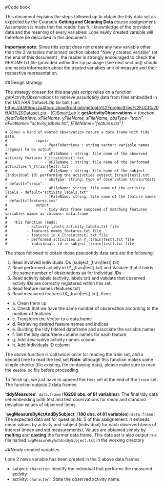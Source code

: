 #Code book

This document explains the steps followed up to obtain the tidy data set as expected by the Coursera **Getting and Cleaning Data** course assignement. Assumption is made that the reader has full knownledge of the provided data and the meaning of every variables: Lone newly created varaible will therefore be described in this document.

**Important note:** Since this script does not create any new variable other than the 2 variables metionned section labeled "Newly created variable" (at the end of this document) , the reader is strongly encouraged to check the README.txt file (provided within the zip package (see next section)) should she needs information about the treated variables unit of measure and their respective representation.  


##Design strategy

The strategy chosen for this analysis script relies on a function *getActivityObservations* to retrieve *pseudo*tidy data from files embedded in the *UCI HAR Dataset.zip* tar ball ( url: https://d396qusza40orc.cloudfront.net/getdata%2Fprojectfiles%2FUCI%20HAR%20Dataset.zip - (C)[SmartLab](http://www.smartlab.ws) ): **getActivityObservations** *= function (featToRetrieve, xFileName, yFileName, sFileName, obsType="train", aFileName="activity_labels.txt", fFileName="features.txt")*

```
# Given a kind of wanted observation return a data frame with tidy data
#             input: 
#                 - featToRetrieve : string vector: variable names (regexp) to be output
#                 - xFileName : string: file name of the observed activity features X_[train|test].txt
#                 - yFileName : string: file name of the performed activities Y_[train|test].txt
#                 - sFileName : string: file name of the subject (individual id) performing the activities subject_[train|test].txt
#                 - obsType: string: type of observation (train/test) - default="train"
#                 - aFileName: string: file name of the activity labels - default="activity_labels.txt"
#                 - fFileName: string: file name of the feature names - default="features.txt"
#             output: 
#                 - tidy data frame composed of matching features variables names as columns: data.frame 
#
#   This function reads:
#         - activity labels activity_labels.txt file
#         - features names features.txt file
#         - features in X_[train|test].txt file
#         - performed activities in Y_[train|test].txt file
#         - individuals id in subject_[train|test].txt file
```

The steps followed to obtain those *pseudo*tidy data sets are the following:

1. Read involved individuals IDs (subject_[train|test].txt)
2. Read performed activity id (Y_[train|test].txt) and Validate that it holds the same number of observations as for Individual IDs
3. Read activity labels (activity_labels.txt) and validate that observed activiy IDs are correctly registered within this set.
4. Read feature names (features.txt) 
5. Read measured features (X_[train|test].txt), then:

+  a. Clean them up
+  b. Check that we have the same number of observation according to the number of features
+  c. Transform the Vector to a data.frame
+  d. Retrieving desired feature names and indices
+  e. Building the tidy filtered dataframe and associate the variable names
+  f. Set the tidy data.frame column names for each feature
+  g. Add descriptive activity names column
+  h. Add Individuals ID column



The above function is call twice: once for reading the train set, and a second time to read the test set.**Note:** although this function makes some simple checks (file existing, file containing data), please make sure to read the `Readme.md` file before proceeding.

To finish up, we just have to append the `test` set at the end of the `train` set. The function outputs 2 data.frames:

'**tidyMeasures**': `data.frame` (**10299 obs. of 81 variables**): The final tidy data set embedding both test and test observations for mean and standard deviation values of observed items.

'**avgMeasureByActAndBySubject**' (**180 obs. of  81 variables**): `data.frame` : The expected data set for question Nr. 5 of this assignement. It embeds mean values by activity and subject (individual) for each observed items of interest (mean and std measurements). Values are obtained simply by **melting** and **casting** the former data.frame. This data set is also output in a file named `avgMeasureByActAndBySubject.txt` in the working directory

##Newly created variables

Lone 2 news variable has been created in the 2 above data.frames:

+  subject: `character`: identify the individual that performs the measured activity
+  activity: `character` : State the observed activity name.

